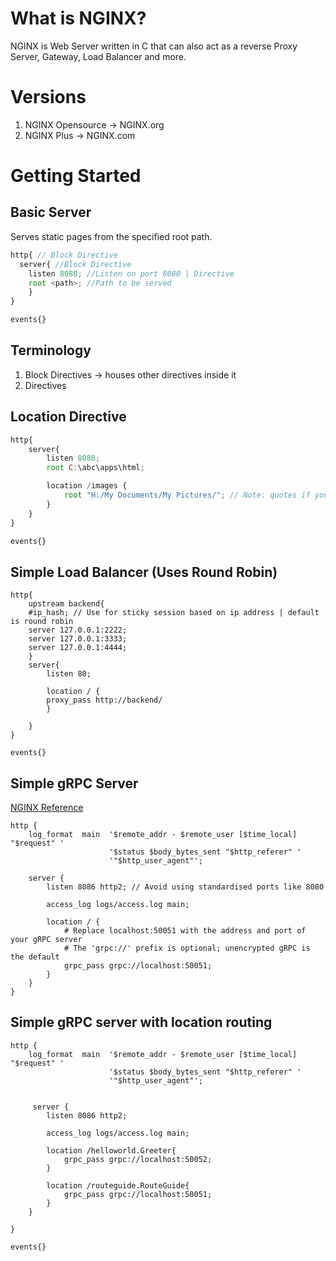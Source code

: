# What is NGINX?
NGINX is Web Server written in C that can also act as a reverse Proxy Server, Gateway, Load Balancer and more.

# Versions
1. NGINX Opensource -> NGINX.org
2. NGINX Plus -> NGINX.com

# Getting Started

## Basic Server
Serves static pages from the specified root path.

```javascript
http{ // Block Directive
  server{ //Block Directive
    listen 8080; //Listen on port 8080 | Directive
    root <path>; //Path to be served
    }
}

events{}
```

## Terminology
1. Block Directives -> houses other directives inside it
2. Directives

## Location Directive

```javascript
http{
    server{
        listen 8080;
        root C:\abc\apps\html;

        location /images {
            root "H:/My Documents/My Pictures/"; // Note: quotes if you have space in your path
        }
    }
}

events{}
```

## Simple Load Balancer (Uses Round Robin)
```javscript
http{
    upstream backend{
    #ip_hash; // Use for sticky session based on ip address | default is round robin
    server 127.0.0.1:2222;
    server 127.0.0.1:3333;
    server 127.0.0.1:4444;
    }
    server{
        listen 80;
        
        location / {
        proxy_pass http://backend/
        }
        
    }
}

events{}
```

## Simple gRPC Server
[NGINX Reference](https://www.nginx.com/blog/nginx-1-13-10-grpc/)
```
http {
    log_format  main  '$remote_addr - $remote_user [$time_local] "$request" '
                      '$status $body_bytes_sent "$http_referer" '
                      '"$http_user_agent"';
 
    server {
        listen 8086 http2; // Avoid using standardised ports like 8080
 
        access_log logs/access.log main;
 
        location / {
            # Replace localhost:50051 with the address and port of your gRPC server
            # The 'grpc://' prefix is optional; unencrypted gRPC is the default
            grpc_pass grpc://localhost:50051;
        }
    }
}
```
## Simple gRPC server with location routing
```
http {
    log_format  main  '$remote_addr - $remote_user [$time_local] "$request" '
                      '$status $body_bytes_sent "$http_referer" '
                      '"$http_user_agent"';

    
     server {
        listen 8086 http2;
 
        access_log logs/access.log main;
 
        location /helloworld.Greeter{
            grpc_pass grpc://localhost:50052;
        }

        location /routeguide.RouteGuide{
            grpc_pass grpc://localhost:50051;
        }
    }
    
}

events{}
```

